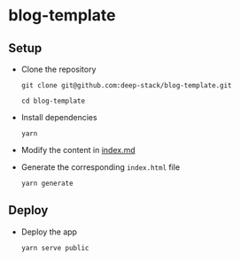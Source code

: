 # blog-template

## Setup

- Clone the repository

  ```
  git clone git@github.com:deep-stack/blog-template.git

  cd blog-template
  ```

- Install dependencies

  ```
  yarn
  ```

- Modify the content in [index.md](./index.md)

- Generate the corresponding `index.html` file

  ```
  yarn generate
  ```

## Deploy

- Deploy the app

  ```
  yarn serve public
  ```
